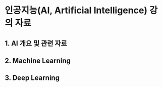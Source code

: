 # **인공지능(AI, Artificial Intelligence) 강의 자료**

## 1. AI 개요 및 관련 자료


## 2. Machine Learning


## 3. Deep Learning

